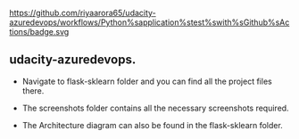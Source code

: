 https://github.com/riyaarora65/udacity-azuredevops/workflows/Python%sapplication%stest%swith%sGithub%sActions/badge.svg


## udacity-azuredevops.

* Navigate to flask-sklearn folder and you can find all the project files there.

* The screenshots folder contains all the necessary screenshots required.

* The Architecture diagram can also be found in the flask-sklearn folder.
